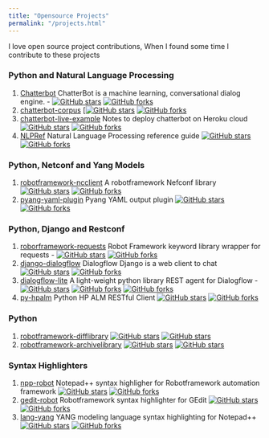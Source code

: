 ```yaml
---
title: "Opensource Projects"
permalink: "/projects.html"
---
```


I love open source project contributions, When I found some time I contribute to these projects

### Python and Natural Language Processing
1. [Chatterbot](https://github.com/vkosuri/ChatterBot) ChatterBot is a machine learning, conversational dialog engine. - [![GitHub stars](https://img.shields.io/github/stars/gunthercox/ChatterBot.svg)](https://github.com/gunthercox/ChatterBot/stargazers) [![GitHub forks](https://img.shields.io/github/forks/gunthercox/ChatterBot.svg)](https://github.com/gunthercox/ChatterBot/network)
2. [chatterbot-corpus](https://github.com/gunthercox/chatterbot-corpus) [[![GitHub stars](https://img.shields.io/github/stars/gunthercox/chatterbot-corpus.svg)](https://github.com/gunthercox/chatterbot-corpus/stargazers) [![GitHub forks](https://img.shields.io/github/forks/gunthercox/chatterbot-corpus.svg)](https://github.com/gunthercox/chatterbot-corpus/network)
3. [chatterbot-live-example](https://github.com/vkosuri/chatterbot-live-example) Notes to deploy chatterbot on Heroku cloud [![GitHub stars](https://img.shields.io/github/stars/vkosuri/chatterbot-live-example.svg)](https://github.com/vkosuri/chatterbot-live-example/stargazers) [![GitHub forks](https://img.shields.io/github/forks/vkosuri/chatterbot-live-example.svg)](https://github.com/vkosuri/chatterbot-live-example/network)
4. [NLPRef](https://github.com/vkosuri/NLPRef) Natural Language Processing reference guide [![GitHub stars](https://img.shields.io/github/stars/vkosuri/NLPRef.svg)](https://github.com/vkosuri/NLPRef/stargazers) [![GitHub forks](https://img.shields.io/github/forks/vkosuri/NLPRef.svg)](https://github.com/vkosuri/NLPRef/network)


### Python, Netconf and Yang Models
1. [robotframework-ncclient](https://github.com/vkosuri/robotframework-ncclient) A robotframework Nefconf library [![GitHub stars](https://img.shields.io/github/stars/vkosuri/robotframework-ncclient.svg)](https://github.com/vkosuri/robotframework-ncclient/stargazers) [![GitHub forks](https://img.shields.io/github/forks/vkosuri/robotframework-ncclient.svg)](https://github.com/vkosuri/robotframework-ncclient/network)
2. [pyang-yaml-plugin](https://github.com/vkosuri/pyang-yaml-plugin) Pyang YAML output plugin [![GitHub stars](https://img.shields.io/github/stars/vkosuri/pyang-yaml-plugin.svg)](https://github.com/vkosuri/pyang-yaml-plugin/stargazers) [![GitHub forks](https://img.shields.io/github/forks/vkosuri/pyang-yaml-plugin.svg)](https://github.com/vkosuri/pyang-yaml-plugin/network)


### Python, Django and Restconf
1. [roborframework-requests](https://github.com/vkosuri/robotframework-requests) Robot Framework keyword library wrapper for requests  - [![GitHub stars](https://img.shields.io/github/stars/bulkan/robotframework-requests.svg)](https://github.com/bulkan/robotframework-requests/stargazers) [![GitHub forks](https://img.shields.io/github/forks/bulkan/robotframework-requests.svg)](https://github.com/bulkan/robotframework-requests/network)
2. [django-dialogflow](https://github.com/vkosuri/django-dialogflow) Dialogflow Django is a web client to chat [![GitHub stars](https://img.shields.io/github/stars/vkosuri/django-dialogflow.svg)](https://github.com/vkosuri/django-dialogflow/stargazers) [![GitHub forks](https://img.shields.io/github/forks/vkosuri/django-dialogflow.svg)](https://github.com/vkosuri/django-dialogflow/network)
3. [dialogflow-lite](https://github.com/vkosuri/dialogflow-lite) A light-weight python library REST agent for Dialogflow  - [![GitHub stars](https://img.shields.io/github/stars/vkosuri/dialogflow-lite.svg)](https://github.com/vkosuri/dialogflow-lite/stargazers) [![GitHub forks](https://img.shields.io/github/forks/vkosuri/dialogflow-lite.svg)](https://github.com/vkosuri/dialogflow-lite/network) [![GitHub forks](https://img.shields.io/github/forks/vkosuri/dialogflow-lite.svg)](https://github.com/vkosuri/dialogflow-lite/network)
4. [py-hpalm](https://github.com/vkosuri/py-hpalm) Python HP ALM RESTful Client [![GitHub stars](https://img.shields.io/github/stars/vkosuri/py-hpalm.svg)](https://github.com/vkosuri/py-hpalm/stargazers) [![GitHub forks](https://img.shields.io/github/forks/vkosuri/py-hpalm.svg)](https://github.com/vkosuri/py-hpalm/network)

### Python
1. [robotframework-difflibrary](https://github.com/bulkan/robotframework-difflibrary) [![GitHub stars](https://img.shields.io/github/stars/bulkan/robotframework-difflibrary.svg)](https://github.com/bulkan/robotframework-difflibrary/stargazers) [![GitHub stars](https://img.shields.io/github/stars/bulkan/robotframework-difflibrary.svg)](https://github.com/bulkan/robotframework-difflibrary/stargazers)
2. [robotframework-archivelibrary](https://github.com/vkosuri/robotframework-archivelibrary) [![GitHub stars](https://img.shields.io/github/stars/bulkan/robotframework-archivelibrary.svg)](https://github.com/bulkan/robotframework-archivelibrary/stargazers) [![GitHub stars](https://img.shields.io/github/stars/bulkan/robotframework-archivelibrary.svg)](https://github.com/bulkan/robotframework-archivelibrary/stargazers)

### Syntax Highlighters
1. [npp-robot](https://github.com/vkosuri/npp-robot) Notepad++ syntax highligher for Robotframework automation framework  [![GitHub stars](https://img.shields.io/github/stars/vkosuri/npp-robot.svg)](https://github.com/vkosuri/npp-robot/stargazers) [![GitHub forks](https://img.shields.io/github/forks/vkosuri/npp-robot.svg)](https://github.com/vkosuri/npp-robot/network)
2. [gedit-robot](https://github.com/vkosuri/gedit-robot) Robotframework syntax highlighter for GEdit [![GitHub stars](https://img.shields.io/github/stars/vkosuri/gedit-robot.svg)](https://github.com/vkosuri/gedit-robot/stargazers) [![GitHub forks](https://img.shields.io/github/forks/vkosuri/gedit-robot.svg)](https://github.com/vkosuri/gedit-robot/network)
3. [lang-yang](https://github.com/vkosuri/lang-yang) YANG modeling language syntax highlighting for Notepad++ [![GitHub stars](https://img.shields.io/github/stars/vkosuri/lang-yang.svg)](https://github.com/vkosuri/lang-yang/stargazers) [![GitHub forks](https://img.shields.io/github/forks/vkosuri/lang-yang.svg)](https://github.com/vkosuri/lang-yang/network)

